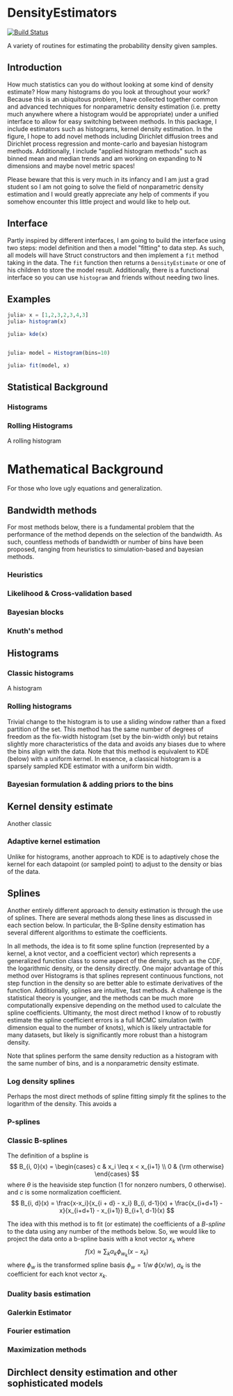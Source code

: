 # DensityEstimators

[![Build Status](https://github.com/aeyobd/DensityEstimators.jl/actions/workflows/CI.yml/badge.svg?branch=main)](https://github.com/aeyobd/DensityEstimators.jl/actions/workflows/CI.yml?query=branch%3Amain)

A variety of routines for estimating the probability density given
samples.


## Introduction

How much statistics can you do without looking at some kind of density estimate? How many histograms do you look at throughout your work?
Because this is an ubiquitous problem, I have collected together common and advanced techniques for nonparametric density estimation (i.e. pretty much anywhere where a histogram would be appropriate) under a unified interface to allow for easy switching between methods. 
In this package, I include estimators such as histograms, kernel density estimation. In the figure, I hope to add novel methods including Dirichlet diffusion trees and Dirichlet process regression and monte-carlo and bayesian histogram methods.
Additionally, I include "applied histogram methods" such as binned mean and median trends and am working on expanding to N dimensions and maybe novel metric spaces!

Please beware that this is very much in its infancy and I am just a grad student so I am not going to solve the field of nonparametric density estimation and I would greatly appreciate any help of comments if you somehow encounter this little project and would like to help out.


## Interface

Partly inspired by different interfaces, I am going to build the interface using two steps: model definition and then a model "fitting" to data step. As such, all models will have Struct constructors and then implement a `fit` method taking in the data. The `fit` function then returns a `DensityEstimate` or one of his children to store the model result. Additionally, there is a functional interface so you can use `histogram` and friends without needing two lines.


## Examples


```julia 
julia> x = [1,2,3,2,3,4,3]
julia> histogram(x)

julia> kde(x)


julia> model = Histogram(bins=10)

julia> fit(model, x)
```

## Statistical Background

### Histograms



### Rolling Histograms
A rolling histogram



# Mathematical Background

For those who love ugly equations and generalization.

## Bandwidth methods

For most methods below, there is a fundamental problem that the performance of the method depends on the selection of the bandwidth. As such, countless methods of bandwidth or number of bins have been proposed, ranging from heuristics to simulation-based and bayesian methods. 

### Heuristics

### Likelihood & Cross-validation based

### Bayesian blocks

### Knuth's method



## Histograms

### Classic histograms

A histogram 

### Rolling histograms

Trivial change to the histogram is to use a sliding window rather than a fixed partition of the set. This method has the same number of degrees of freedom as the fix-width histogram (set by the bin-width only) but retains slightly more characteristics of the data and avoids any biases due to where the bins align with the data. Note that this method is equivalent to KDE (below) with a uniform kernel. In essence, a classical histogram is a sparsely sampled KDE estimator with a uniform bin width.

### Bayesian formulation & adding priors to the bins





## Kernel density estimate

Another classic 



### Adaptive kernel estimation

Unlike for histograms, another approach to KDE is to adaptively chose the kernel for each datapoint (or sampled point) to adjust to the density or bias of the data.



## Splines

Another entirely different approach to density estimation is through the use of splines. There are several methods along these lines as discussed in each section below. In particular, the B-Spline density estimation has several different algorithms to estimate the coefficients. 

In all methods, the idea is to fit some spline function (represented by a kernel, a knot vector, and a coefficient vector) which represents a generalized function class to some aspect of the density, such as the CDF, the logarithmic density, or the density directly.  One major advantage of this method over Histograms is that splines represent continuous functions, not step function in the density so are better able to estimate derivatives of the function. Additionally, splines are intuitive, fast methods. A challenge is the statistical theory is younger, and the methods can be much more computationally expensive depending on the method used to calculate the spline coefficients. Ultimanty, the most direct method I know of to robustly estimate the spline coefficient errors is a full MCMC simulation (with dimension equal to the number of knots), which is likely untractable for many datasets, but likely is significantly more robust than a histogram density. 

Note that splines perform the same density reduction as a histogram with the same number of bins, and is a nonparametric density estimate.

### Log density splines

Perhaps the most direct methods of spline fitting simply fit the splines to the logarithm of the density. This avoids a



### P-splines

### Classic B-splines 

The definition of a bspline is 
$$
B_{i, 0}(x) = \begin{cases}
c & x_i \leq x < x_{i+1} \\
0 & {\rm otherwise}
\end{cases}
$$
where $\theta$ is the heaviside step function (1 for nonzero numbers, 0 otherwise). and $c$ is some normalization coefficient.
$$
B_{i, d}(x) = \frac{x-x_i}{x_{i + d} - x_i} B_{i, d-1}(x) + \frac{x_{i+d+1} - x}{x_{i+d+1} - x_{i+1}} B_{i+1, d-1}(x)
$$


The idea with this method is to fit (or estimate) the coefficients of a _B-spline_ to the data using any number of the methods below. So, we would like to project the data onto a b-spline basis with a knot vector $x_k$ where
$$
f(x) \approx \sum_k \alpha_k \phi_{w_k} (x - x_k)
$$
where $\phi_w$ is the transformed spline basis $\phi_w = 1/w\; \phi(x/w)$, $\alpha_k$ is the coefficient for each knot vector $x_k$. 

### Duality basis estimation

### Galerkin Estimator

### Fourier estimation

### Maximization methods





## Dirchlect density estimation and other sophisticated models

